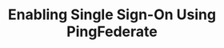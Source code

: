 ---
# -------------------------- #
#      Page & Formatting     #
# -------------------------- #

title: Enabling Single Sign-On Using PingFederate
permalink: /account-security/single-sign-on/enabling-pingfederate-saml
summary: "Connect your PingFederate account to Stitch and enable Single Sign-On (SSO)."

input: false
layout: tutorial
feedback: true

key: "single-sign-on-pingfederate"
type: "security"
weight: 4


# -------------------------- #
#         IdP Details        #
# -------------------------- #

idp: true
name: "pingfederate"
display-name: "PingFederate"

setup-name: "PingFederate SAML"

# -------------------------- #
#   RELATED SIDEBAR LINKS    #
# -------------------------- #

related:
  - title: "Single Sign-On documentation"
    link: "{{ link.security.single-sign-on | prepend: site.baseurl }}"

  - title: "Stitch team roles and permissions"
    link: "{{ link.account.team-roles-permissions | prepend: site.baseurl }}"


# -------------------------- #
#        Introduction        #
# -------------------------- #

intro: |
  {% capture sso-admin %}
  If this is the first time SSO is enabled, the Stitch user who configures the connection will become an SSO Admin. Additional SSO Admins may be added by contacting support.

  Refer to the [Team member roles and permissions documentation]({{ link.account.team-roles-permissions | prepend: site.baseurl }}) for more info about privileges in Stitch.
  {% endcapture %}

  {% capture sso-admin-note %}
  Setting up or modifying an existing {{ page.display-name }} connection requires SSO Admin privileges in Stitch. {{ sso-admin }}
  {% endcapture %}

  {% include note.html first-line="**Stitch SSO Admin privileges required**" content=sso-admin-note %}

  {{ page.summary }}

  In this guide, we'll cover:

  {% for step in page.steps %}
  - [{{ step.summary | flatify }}](#{{ step.anchor }})
  {% endfor %}


# -------------------------- #
#        Requirements        #
# -------------------------- #

requirements:
  - item: |
      **SSO Admin privileges in Stitch.** {{ sso-admin }}

  - item: |
      **Administrator privileges in {{ page.display-name }}.** If you don't have these privileges, **contact a {{ page.display-name }} admin before continuing**.

  - item: |
      **Familiarity with {{ page.display-name }} and an existing {{ page.display-name }} adapter instance and signing certificate.** Instructions for configuring {{ page.display-name }} assets are outside the scope of this tutorial; these instructions assume you're familiar with {{ page.display-name }} and have your instance set up already. If you're not sure how to use {{ page.display-name }}, **contact a {{ page.display-name }} admin before continuing.**


# -------------------------- #
#           Content          #
# -------------------------- #

steps:
  - title: "Create and configure an SP connection in {{ page.display-name }}"
    anchor: "create-the-sp-connection"
    summary: "Creating and configuring an SP connection in {{ page.display-name }}"
    content: |
      {% for substep in step.substeps %}
      - [Step 1.{{ forloop.index }}: {{ substep.title | flatify }}](#{{ substep.anchor }})
      {% endfor %}
    substeps:
      - title: "Retrieve your SSO info from Stitch"
        anchor: "retrieve-sso-info-from-stitch"
        content: |
          1. Sign into your Stitch account.
          {% include shared/sso/stitch-sso-menu-path.html type="initial-setup" %}

          Leave this page open - you'll need it to complete the setup.

      - title: "Define the SP connection's general settings"
        anchor: "define-sp-connection-general-settings"
        content: |
          1. Sign into your {{ page.display-name }} account as an administrator.
          2. Under **SP Connections**, click **Create New**:
             
             ![Create New button, highlighted, in the Identity Provider page of PingFederate]({{ site.baseurl }}/images/account-security/sso/pingfederate-create-new-sp-connection.png)
          
          3. In the **Connection Template** tab, select **Do not use a template ...** and then click **Next**.
          4. In the **Connection Type** tab, check **Browser SSO Profiles** and then click **Next**.
          5. In the **Connection Options** tab, check **Browser SSO** and then click **Next**.
          6. In the **Import Metadata** tab, select **None** and then click **Next**.
          7. In the **General Info** tab, fill in the following:
             - **Partner's Entity ID (Connection ID)**: Paste the **Entity ID** value from Stitch into this field.
             - **Connection Name**: Enter a name for the connection. For example: `Stitch`
             - **Base URL**: Paste the **Base URL** value from Stitch into this field.

             The page should look similar to the following:
             
             ![General Info tab of the SP Connection setup flow in PingFederate]({{ site.baseurl }}/images/account-security/sso/pingfederate-connection-general-info-tab.png)

          8. When finished, click **Next**.

      - title: "Define the SP connection's browser SSO configuration"
        anchor: "define-browser-sso-configuration"
        content: |
          {% for substep in substep.sub-substeps %}
          - [Step 1.3.{{ forloop.index }}: {{ substep.title | flatify }}](#{{ substep.anchor }})
          {% endfor %}

        sub-substeps:
          - title: "Define the SP connection's attribute contract"
            anchor: "define-app-attribute-contract"
            content: |
              Next, you'll define the user attributes for the app:

              <table>
                <tr>
                  <td>
                    <strong>#</strong>
                  </td>
                  <td>
                    <strong>SAML attribute name</strong>
                  </td>
                  <td>
                    <strong>Attribute name format</strong>
                  </td>
                </tr>
                {% for parameter in page.saml-parameters %}
                  <tr>
                    <td>
                      {{ forloop.index }}
                    </td>
                    <td>
                      {{ parameter.saml-name }}
                    </td>
                    <td>
                      {{ parameter.attribute-name-format }}
                    </td>
                  </tr>
                {% endfor %}
              </table>

              1. On the **Browser SSO** page, click the **Configure Browser SSO** button.
              2. On the **SAML Profiles** page:
                 1. Check **IDP-Initiated SSO** and **SP-Initiated SSO**.
                 2. Click **Next**.
              3. In the **Assertion Lifetime** tab, click **Next**.
              4. In the **Assertion Creation** tab:
                 1. Click **Configure Assertion Creation**.
                 2. In the **Identity Mapping** tab, select **Standard** and then click **Next**.
                 3. In the **Attribute Contract** tab:
                    1. In the **SAML_SUBJECT > Subject Name Format** field, select `urn:oasis:names:tc:SAML:1.1:nameid-format:emailAddress`.
                    2. In **Extend the Contract** section:
                       1. In the blank field, enter the **SAML attribute name** of an attribute in the table above. For example: `email`
                       2. In the **Attribute Name Format** field, select `urn:oasis:names:tc:SAML:2.0:attrname-format:basic`.
                       3. Repeat these steps until all attributes in the table have been added. The page should look similar to the following:

                          ![Identity Mapping tab in the SP Connection > Browser SSO setup flow]({{ site.baseurl }}/images/account-security/sso/pingfederate-attribute-contract-tab.png)

                    3. When finished, click **Next**.

          - title: "Define the SP connection's authentication source map"
            anchor: "define-sp-connection-authentication-source-map"
            content: |
              {% include note.html type="single-line" content="**Note**: These instructions assume you already have an adapter instance set up in your PingFederate account. If you don't, you'll need to create one first and then follow these steps." %}

              1. In the **Authentication Source Mapping** tab, click **Map New Adapter Instance**.
              2. In the **Adapter Instance** tab, select the instance you want to use and click **Next**.
              3. In the **Mapping Method** tab, select **Use only the adapter contract values in the SAML assertion** and click **Next**.
              4. In the **Attribute Contract Fulfillment** tab, populate each of the **Attribute Contract** values according to your Adapter Instance.
              5. When finished, click **Next**.

          - title: "Complete the SP connection's assertion creation"
            anchor: "complete-assertion-creation"
            content: |
              1. In the **Issuance Criteria** tab, click **Next**.
              2. In the **Summary** tab, click **Done**. 
              3. You'll be redirected back to the **Authentication Source Mapping** tab. Click **Next**.
              4. On the **Summary** tab, click **Done**.
              5. You'll be redirected back to the **Assertion Creation** tab. Click **Next**.

          - title: "Define the SP connection's protocol settings"
            anchor: "define-sp-connection-protocol-settings"
            content: |
              1. In the **Protocol Settings** tab, click **Configure Protocol Settings**.
              2. In the **Assertion Consumer Service URL** tab, fill in the following:
                 1. Check the **Default** box.
                 2. **Binding**: Select **POST**.
                 3. **Endpoint URL**: Paste the **Endpoint URL** value from Stitch.
                 4. Click **Add**. The page should look similar to the following:

                    ![Assertion Consumer Service URL tab in the SP Connection > Browser SSO configuration flow]({{ site.baseurl }}/images/account-security/sso/pingfederate-consumer-service-url-tab.png)
                 5. Click **Next**.
              3. In the **Allowable SAML Bindings** tab:
                 1. Check **POST** and **REDIRECT**.
                 2. Click **Next**.
              4. Accept the defaults for the **Signature Policy** and **Encryption Policy** tabs by clicking **Next**.
              5. In the **Summary** tab, review the configuration and click **Done** when finished.
              6. You'll be redirected back to the **Protocol Settings** tab. Click **Next**.
              7. In the **Summary** tab, click **Done** to complete the app's browser SSO configuration.

      - title: "Configure the SP connection's credentials"
        anchor: "configure-sp-connection-credentials"
        content: |
          {% include note.html type="single-line" content="**Note**: These instructions assume you already have a signing certificate set up in your PingFederate account. If you don't, you'll need to create one first and then follow these steps." %}

          1. After clicking **Done**, you'll be redirected back to the **Browser SSO** tab. Click **Next**.
          2. In the **Credentials** tab, click **Configure Credentials**.
          3. In the **Diginal Signature Settings** tab, select a **Signing Certificate**.
          4. Check these boxes:
             - **Include the certificate in the signature [KEYINFO] element**
             - **Include the raw key in the signature [KEYVALUE] element**

             The page should look similar to the following:

             ![Digital Signature Settings tab in the SP Connection > Credentials setup flow]({{ site.baseurl }}/images/account-security/sso/pingfederate-configure-digital-signature-settings.png)
          5. When finished, click **Next**.
          6. On the **Summary** tab, click **Done**.

      - title: "Grant users access"
        anchor: "grant-user-access"
        content: |
          The last step to configuring the connection is to grant access to users in your {{ page.display-name }} instance. This ensures that they'll be able to access Stitch via SSO.

          Using the process your organization follows, grant Stitch {{ page.display-name }} access to the your colleagues.

  - title: "Download the SP connection's SAML metadata file"
    anchor: "download-sp-connection-saml-metadata-file"
    summary: "Downloading the SP connection's SAML metadata file"
    content: |
      1. In the left sidenav, click **Settings > System**.
      2. On the **System** page, click **SAML Metadata > Metadata Export**.
      3. In the **Metadata Role** tab, select **I am the Identity Provider (IDP)** and  click **Next**.
      4. In the **Metadata Mode** tab, select **Use a connection for metadata generation** and click **Next**.
      5. In the **Connection Metadata** tab, select the SP connection you created in [Step 1](#create-the-sp-connection) and click **Next**.
      6. In the **Metadata Signing** tab:
         1. Select your **Signing Certificate**.
         2. Check these boxes:
            - **Include the certificate in the signature [KEYINFO] element**
            - **Include the raw key in the signature [KEYVALUE] element**
         3. Click **Next**.
      7. In the **Export & Summary** tab, click **Export**. Save the file somewhere convenient - you'll need it to complete the setup in Stitch.

  - title: "Connect to Stitch"
    anchor: "connect-to-stitch"
    summary: "Connecting your {{ page.display-name }} SP connection to Stitch"
    content: |
      Navigate back to the page where your Stitch account is open.

      1. In Stitch, scroll down to the **Connect to Stitch** section of the {{ page.display-name }} setup page.
      2. Click **Upload SAML Metadata**.
      3. Locate and select the SAML metadata file you downloaded in [Step 2](#download-sp-connection-saml-metadata-file).

  - title: "Activate SSO"
    anchor: "activate-sso"
    summary: "Activating SSO for your Stitch account"
    content: |
      When finished, click the **Activate SSO** button.

next-steps: |
  After you've enabled SSO for your Stitch account, remember to grant Stitch access to users in your {{ page.display-name }} instance, if you haven't already.


# -------------------------- #
#          Metadata          #
# -------------------------- #

saml-parameters:
  - saml-name: "given_name"
    attribute-name-format: &attribute-name-format "urn:oasis:names:tc:SAML:2.0:attrname-format:basic"
  - saml-name: "family_name"
    attribute-name-format: *attribute-name-format 
  - saml-name: "email"
    attribute-name-format: *attribute-name-format
---